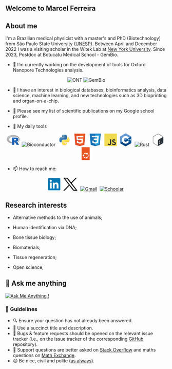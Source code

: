 ## Welcome to Marcel Ferreira

<!--
**marceelrf/marceelrf** is a ✨ _special_ ✨ repository because its `README.md` (this file) appears on your GitHub profile.

Here are some ideas to get you started:

- 🔭 I’m currently working on ...
- 🌱 I’m currently learning ...
- 👯 I’m looking to collaborate on ...
- 🤔 I’m looking for help with ...
- 💬 Ask me about ...
- 📫 How to reach me: ...
- 😄 Pronouns: ...
- ⚡ Fun fact: ...
-->

## About me

I'm a Brazilian medical physicist with a master's and PhD (Biotechnology) from São Paulo State University ([UNESP](https://unesp.br/)). Between April and December 2022 I was a visiting scholar in the Witek Lab at [New York University](https://www.nyu.edu/). Since 2023, Postdoc at Botucatu Medical School - GemBio.

- 🔭 I’m currently working on the development of tools for Oxford Nanopore Technologies analysis.

<div align = "center">
  <img src="https://avatars.githubusercontent.com/u/7668184?s=200&v=4" title="Oxford Nanopore" alt="ONT" width="40" height="40"/>
  <img src="http://www.castelli-lab.net/assets/images/lgmb-no-site-771x460.png" title="GemBio" alt="GemBio" width="60" height="40"/>
</div>

- :eyes: I have an interest in biological databases, bioinformatics analysis, data science, machine learning, and new technologies such as 3D bioprinting and organ-on-a-chip.  

- :notebook: Please see my list of scientific publications on my Google school profile.

- :triangular_ruler: My daily tools
<div align = "center">
  <img src="https://github.com/devicons/devicon/blob/master/icons/r/r-original.svg" title="R" alt="R" width="40" height="40"/>&nbsp;
  <img src="https://raw.githubusercontent.com/Bioconductor/BiocStickers/master/Bioconductor/Bioconductor.png" title="Bioconductor" alt="Bioconductor" width="35" height="40"/>&nbsp;
  <img src="https://github.com/devicons/devicon/blob/master/icons/python/python-original.svg" title="Python" alt="Python" width="40" height="40"/>&nbsp;
  <img src="https://github.com/devicons/devicon/blob/master/icons/html5/html5-original.svg" title="HTML" alt="HTML" width="40" height="40"/>&nbsp;
  <img src="https://github.com/devicons/devicon/blob/master/icons/css3/css3-original.svg" title="CSS3" alt="CSS3" width="40" height="40"/>&nbsp;
  <img src="https://github.com/devicons/devicon/blob/master/icons/javascript/javascript-original.svg" title="Javascript" alt="Javascript" width="40" height="40"/>&nbsp;
  <img src="https://github.com/devicons/devicon/blob/master/icons/cplusplus/cplusplus-original.svg" title="C++" alt="C++" width="40" height="40"/>&nbsp;
  <img src="https://rustacean.net/assets/rustacean-orig-noshadow.svg" title="bash" alt="Rust" width="40" height="40"/>&nbsp;
  <img src="https://github.com/devicons/devicon/blob/master/icons/bash/bash-plain.svg" title="bash" alt="bash" width="40" height="40"/>&nbsp;
  <img src="https://github.com/devicons/devicon/blob/master/icons/ubuntu/ubuntu-plain.svg" title="ubuntu" alt="ubuntu" width="40" height="40"/>&nbsp;
</div>
<!--
[![Top Langs](https://github-readme-stats-git-masterrstaa-rickstaa.vercel.app/api/top-langs/?username=marceelrf)](https://github.com/anuraghazra/github-readme-stats)
-->


- 📫 How to reach me:

<div align = "center">
  <a href="https://www.linkedin.com/in/marceelrf/"><img src="https://github.com/devicons/devicon/blob/master/icons/linkedin/linkedin-original.svg" title="LinkedIn" alt="LinkedIn" width="40" height="40"/></a>&nbsp;
  <a href = "https://www.twitter.com/marceelrf/"><img src="https://github.com/devicons/devicon/blob/master/icons/twitter/twitter-original.svg" title="Twitter" alt="Twitter" width="45" height="40"/></a>&nbsp;
  <a href = "mailto:marcel.ferreira@unesp.br"><img src="https://upload.wikimedia.org/wikipedia/commons/thumb/7/7e/Gmail_icon_%282020%29.svg/2560px-Gmail_icon_%282020%29.svg.png" title="Gmail" alt="Gmail" width="45" height="40"/></a>&nbsp;
  <a href = "https://scholar.google.com.br/citations?user=lS42GYwAAAAJ&hl=pt-BR"><img src="https://upload.wikimedia.org/wikipedia/commons/thumb/c/c7/Google_Scholar_logo.svg/1024px-Google_Scholar_logo.svg.png" title="Schoolar" alt="Schoolar" width="40" height="40"/></a>&nbsp;
</div>

## Research interests

- Alternative methods to the use of animals;

- Human identification via DNA;

- Bone tissue biology;

- Biomaterials;

- Tissue regeneration;

- Open science;

## 💬 Ask me anything

[![Ask Me Anything !](https://img.shields.io/badge/Ask%20me-anything-1abc9c.svg)](https://github.com/marceelrf#-ask-me-anything)

### :memo: Guidelines

 - :mag: Ensure your question has not already been answered.
 - :memo: Use a succinct title and description.
 - :bug: Bugs & feature requests should be opened on the relevant issue tracker (i.e., on the issue tracker of the corresponding [GitHub](https://github.com/marceelrf/) repository).
 - :signal_strength: Support questions are better asked on [Stack Overflow](https://stackoverflow.com/) and maths questions on [Math Exchange](https://math.stackexchange.com/).
 - :blush: Be nice, civil and polite ([as always](http://contributor-covenant.org/version/1/4/)).
